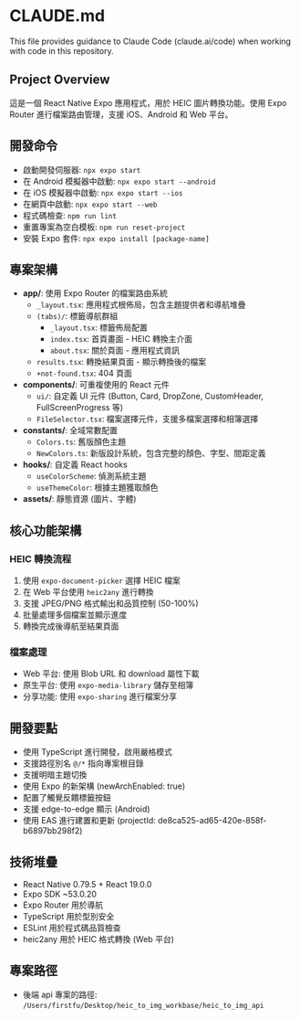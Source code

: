 # CLAUDE.md

This file provides guidance to Claude Code (claude.ai/code) when working with code in this repository.

## Project Overview
這是一個 React Native Expo 應用程式，用於 HEIC 圖片轉換功能。使用 Expo Router 進行檔案路由管理，支援 iOS、Android 和 Web 平台。

## 開發命令
- 啟動開發伺服器: `npx expo start`
- 在 Android 模擬器中啟動: `npx expo start --android`
- 在 iOS 模擬器中啟動: `npx expo start --ios`
- 在網頁中啟動: `npx expo start --web`
- 程式碼檢查: `npm run lint`
- 重置專案為空白模板: `npm run reset-project`
- 安裝 Expo 套件: `npx expo install [package-name]`

## 專案架構
- **app/**: 使用 Expo Router 的檔案路由系統
  - `_layout.tsx`: 應用程式根佈局，包含主題提供者和導航堆疊
  - `(tabs)/`: 標籤導航群組
    - `_layout.tsx`: 標籤佈局配置
    - `index.tsx`: 首頁畫面 - HEIC 轉換主介面
    - `about.tsx`: 關於頁面 - 應用程式資訊
  - `results.tsx`: 轉換結果頁面 - 顯示轉換後的檔案
  - `+not-found.tsx`: 404 頁面
- **components/**: 可重複使用的 React 元件
  - `ui/`: 自定義 UI 元件 (Button, Card, DropZone, CustomHeader, FullScreenProgress 等)
  - `FileSelector.tsx`: 檔案選擇元件，支援多檔案選擇和相簿選擇
- **constants/**: 全域常數配置
  - `Colors.ts`: 舊版顏色主題
  - `NewColors.ts`: 新版設計系統，包含完整的顏色、字型、間距定義
- **hooks/**: 自定義 React hooks
  - `useColorScheme`: 偵測系統主題
  - `useThemeColor`: 根據主題獲取顏色
- **assets/**: 靜態資源 (圖片、字體)

## 核心功能架構
### HEIC 轉換流程
1. 使用 `expo-document-picker` 選擇 HEIC 檔案
2. 在 Web 平台使用 `heic2any` 進行轉換
3. 支援 JPEG/PNG 格式輸出和品質控制 (50-100%)
4. 批量處理多個檔案並顯示進度
5. 轉換完成後導航至結果頁面

### 檔案處理
- Web 平台: 使用 Blob URL 和 download 屬性下載
- 原生平台: 使用 `expo-media-library` 儲存至相簿
- 分享功能: 使用 `expo-sharing` 進行檔案分享

## 開發要點
- 使用 TypeScript 進行開發，啟用嚴格模式
- 支援路徑別名 `@/*` 指向專案根目錄
- 支援明暗主題切換
- 使用 Expo 的新架構 (newArchEnabled: true)
- 配置了觸覺反饋標籤按鈕
- 支援 edge-to-edge 顯示 (Android)
- 使用 EAS 進行建置和更新 (projectId: de8ca525-ad65-420e-858f-b6897bb298f2)

## 技術堆疊
- React Native 0.79.5 + React 19.0.0
- Expo SDK ~53.0.20
- Expo Router 用於導航
- TypeScript 用於型別安全
- ESLint 用於程式碼品質檢查
- heic2any 用於 HEIC 格式轉換 (Web 平台)

## 專案路徑
- 後端 api 專案的路徑: `/Users/firstfu/Desktop/heic_to_img_workbase/heic_to_img_api`